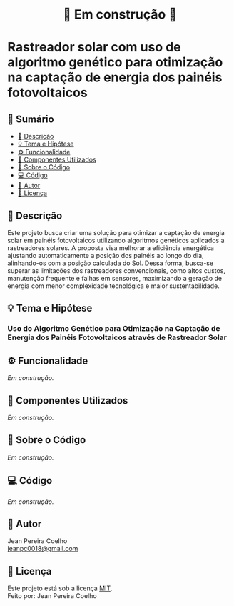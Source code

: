<h1 align="center"> 
	🚧 Em construção 🚧
</h1>

# Rastreador solar com uso de algoritmo genético para otimização na captação de energia dos painéis fotovoltaicos

<!-- ---------------------------------------------------------------------- -->

## 📄 Sumário
- [📝 Descrição](#-descrição)
- [💡 Tema e Hipótese](#-tema-e-hipótese)
- [⚙️ Funcionalidade](#-funcionalidade)
- [🔧 Componentes Utilizados](#-componentes-utilizados)
- [📂 Sobre o Código](#-sobre-o-código)
- [💻 Código](#-código)
- [🦸 Autor](#-autor)
- [📜 Licença](#-licença)

<!-- ---------------------------------------------------------------------- -->

## 📄 Descrição
Este projeto busca criar uma solução para otimizar a captação de energia solar em painéis fotovoltaicos utilizando algoritmos genéticos aplicados a rastreadores solares. A proposta visa melhorar a eficiência energética ajustando automaticamente a posição dos painéis ao longo do dia, alinhando-os com a posição calculada do Sol. Dessa forma, busca-se superar as limitações dos rastreadores convencionais, como altos custos, manutenção frequente e falhas em sensores, maximizando a geração de energia com menor complexidade tecnológica e maior sustentabilidade.

<!-- ---------------------------------------------------------------------- -->

## 💡 Tema e Hipótese
### Uso do Algoritmo Genético para Otimização na Captação de Energia dos Painéis Fotovoltaicos através de Rastreador Solar

<!-- ---------------------------------------------------------------------- -->

## ⚙️ Funcionalidade
_Em construção._

<!-- ---------------------------------------------------------------------- -->

## 🔧 Componentes Utilizados
_Em construção._

<!-- ---------------------------------------------------------------------- -->

## 📂 Sobre o Código
_Em construção._

<!-- ---------------------------------------------------------------------- -->

## 💻 Código
_Em construção._

<!-- ---------------------------------------------------------------------- -->

## 🦸 Autor
Jean Pereira Coelho  
[jeanpc0018@gmail.com](mailto:jeanpc0018@gmail.com)

<!-- ---------------------------------------------------------------------- -->

## 📜 Licença
Este projeto está sob a licença [MIT](./LICENSE).  
Feito por: Jean Pereira Coelho

